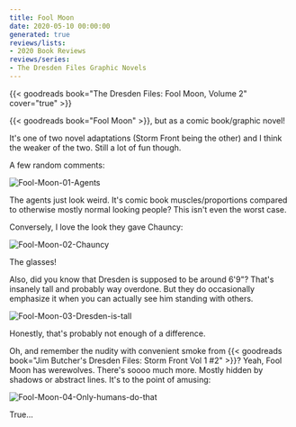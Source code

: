```yaml
---
title: Fool Moon
date: 2020-05-10 00:00:00
generated: true
reviews/lists:
- 2020 Book Reviews
reviews/series:
- The Dresden Files Graphic Novels
---
```

{{< goodreads book="The Dresden Files: Fool Moon, Volume 2" cover="true" >}}

{{< goodreads book="Fool Moon" >}}, but as a comic book/graphic novel!  

It's one of two novel adaptations (Storm Front being the other) and I think the weaker of the two. Still a lot of fun though.  

<!--more-->

A few random comments:  

![Fool-Moon-01-Agents](/embeds/books/attachments/fool-moon-01-agents.png)  

The agents just look weird. It's comic book muscles/proportions compared to otherwise mostly normal looking people? This isn't even the worst case.  

Conversely, I love the look they gave Chauncy:  

![Fool-Moon-02-Chauncy](/embeds/books/attachments/fool-moon-02-chauncy.png)  

The glasses!  

Also, did you know that Dresden is supposed to be around 6'9"? That's insanely tall and probably way overdone. But they do occasionally emphasize it when you can actually see him standing with others.  

![Fool-Moon-03-Dresden-is-tall](/embeds/books/attachments/fool-moon-03-dresden-is-tall.png)  

Honestly, that's probably not enough of a difference.  

Oh, and remember the nudity with convenient smoke from {{< goodreads book="Jim Butcher's Dresden Files: Storm Front Vol 1 #2" >}}? Yeah, Fool Moon has werewolves. There's soooo much more. Mostly hidden by shadows or abstract lines. It's to the point of amusing:  

![Fool-Moon-04-Only-humans-do-that](/embeds/books/attachments/fool-moon-04-only-humans-do-that.png)  

True...


